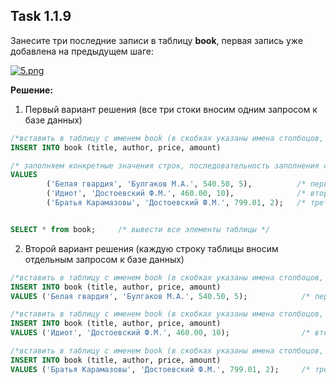 ## Task 1.1.9

Занесите три последние записи в таблицу **book**,  первая запись уже добавлена на предыдущем шаге:

[![5.png](https://i.postimg.cc/jq4t3p7R/5.png)](https://postimg.cc/Jt0fGdxF)

**Решение:**

1. Первый вариант решения (все три стоки вносим одним запросом к базе данных)

```sql 
/*вставить в таблицу с именем book (в скобках указаны имена столбоцов, вносимой информации)*/
INSERT INTO book (title, author, price, amount)

/* заполняем конкретные значения строк, последовательность заполнения соответствует ранее указанным столбцам */
VALUES
        ('Белая гвардия', 'Булгаков М.А.', 540.50, 5),          /* первая строка таблицы */
        ('Идиот', 'Достоевский Ф.М.', 460.00, 10),              /* вторая строка таблицы */
        ('Братья Карамазовы', 'Достоевский Ф.М.', 799.01, 2);   /* третья строка таблицы */


SELECT * from book;     /* вывести все элементы таблицы */
```
2. Второй вариант решения (каждую строку таблицы вносим отдельным запросом к базе данных)
```sql 
/*вставить в таблицу с именем book (в скобках указаны имена столбоцов, вносимой информации)*/
INSERT INTO book (title, author, price, amount)
VALUES ('Белая гвардия', 'Булгаков М.А.', 540.50, 5);            /* первая строка таблицы */

/*вставить в таблицу с именем book (в скобках указаны имена столбоцов, вносимой информации)*/
INSERT INTO book (title, author, price, amount)
VALUES ('Идиот', 'Достоевский Ф.М.', 460.00, 10);                /* вторая строка таблицы */

/*вставить в таблицу с именем book (в скобках указаны имена столбоцов, вносимой информации)*/
INSERT INTO book (title, author, price, amount)
VALUES ('Братья Карамазовы', 'Достоевский Ф.М.', 799.01, 2);     /* третья строка таблицы */
```
